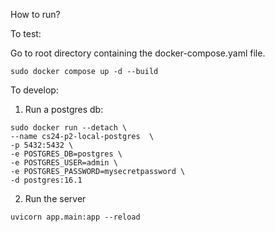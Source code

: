 How to run?

To test:

Go to root directory containing the docker-compose.yaml file.

```
sudo docker compose up -d --build
```

To develop:

1. Run a postgres db:

```
sudo docker run --detach \
--name cs24-p2-local-postgres  \
-p 5432:5432 \
-e POSTGRES_DB=postgres \
-e POSTGRES_USER=admin \
-e POSTGRES_PASSWORD=mysecretpassword \
-d postgres:16.1
```

2. Run the server

```
uvicorn app.main:app --reload
```
